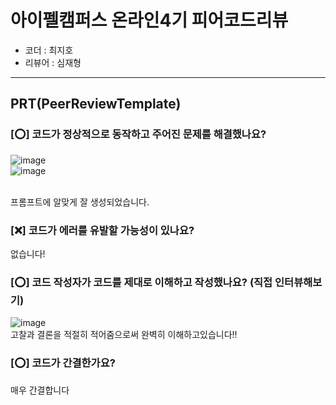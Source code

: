 # 아이펠캠퍼스 온라인4기 피어코드리뷰

- 코더 : 최지호
- 리뷰어 : 심재형

---------------------------------------------
## **PRT(PeerReviewTemplate)**

### **[⭕] 코드가 정상적으로 동작하고 주어진 문제를 해결했나요?**
![image](https://github.com/201710808/AIFFELproject/assets/65104209/eeccd76d-aceb-492a-b967-d9e1ad25a497)<br>
![image](https://github.com/201710808/AIFFELproject/assets/65104209/a02a9145-6448-49c0-9f1b-cfa121ccc66a)

<br> 프롬프트에 알맞게 잘 생성되었습니다.
### **[❌] 코드가 에러를 유발할 가능성이 있나요?**
없습니다!
### **[⭕] 코드 작성자가 코드를 제대로 이해하고 작성했나요?** (직접 인터뷰해보기)
![image](https://github.com/201710808/AIFFELproject/assets/65104209/653ce95c-41af-44ab-978c-6f38ba427a3c)
<br> 고찰과 결론을 적절히 적어줌으로써 완벽히 이해하고있습니다!!
### **[⭕] 코드가 간결한가요?**

매우 간결합니다

